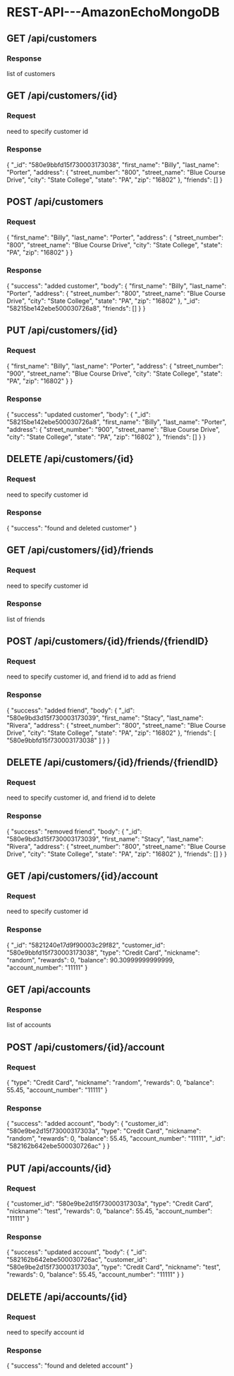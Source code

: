 # REST-API---AmazonEchoMongoDB

## GET /api/customers
### Response
list of customers

## GET /api/customers/{id}
### Request
need to specify customer id
### Response
{
  "_id": "580e9bbfd15f730003173038",
  "first_name": "Billy",
  "last_name": "Porter",
  "address": {
    "street_number": "800",
    "street_name": "Blue Course Drive",
    "city": "State College",
    "state": "PA",
    "zip": "16802"
  },
  "friends": []
}

## POST /api/customers
### Request
{
  "first_name": "Billy",
  "last_name": "Porter",
  "address": {
    "street_number": "800",
    "street_name": "Blue Course Drive",
    "city": "State College",
    "state": "PA",
    "zip": "16802"
  }
}
### Response
{
  "success": "added customer",
  "body": {
    "first_name": "Billy",
    "last_name": "Porter",
    "address": {
      "street_number": "800",
      "street_name": "Blue Course Drive",
      "city": "State College",
      "state": "PA",
      "zip": "16802"
    },
    "_id": "58215be142ebe500030726a8",
    "friends": []
  }
}

## PUT /api/customers/{id}
### Request
{
  "first_name": "Billy",
  "last_name": "Porter",
  "address": {
    "street_number": "900",
    "street_name": "Blue Course Drive",
    "city": "State College",
    "state": "PA",
    "zip": "16802"
  }
}
### Response
{
  "success": "updated customer",
  "body": {
    "_id": "58215be142ebe500030726a8",
    "first_name": "Billy",
    "last_name": "Porter",
    "address": {
      "street_number": "900",
      "street_name": "Blue Course Drive",
      "city": "State College",
      "state": "PA",
      "zip": "16802"
    },
    "friends": []
  }
}

## DELETE /api/customers/{id}
### Request
need to specify customer id
### Response 
{
  "success": "found and deleted customer"
}

## GET /api/customers/{id}/friends
### Request
need to specify customer id
### Response
list of friends

## POST /api/customers/{id}/friends/{friendID}
### Request
need to specify customer id, and friend id to add as friend
### Response
{
  "success": "added friend",
  "body": {
    "_id": "580e9bd3d15f730003173039",
    "first_name": "Stacy",
    "last_name": "Rivera",
    "address": {
      "street_number": "800",
      "street_name": "Blue Course Drive",
      "city": "State College",
      "state": "PA",
      "zip": "16802"
    },
    "friends": [
      "580e9bbfd15f730003173038"
    ]
  }
}

## DELETE /api/customers/{id}/friends/{friendID}
### Request
need to specify customer id, and friend id to delete
### Response 
{
  "success": "removed friend",
  "body": {
    "_id": "580e9bd3d15f730003173039",
    "first_name": "Stacy",
    "last_name": "Rivera",
    "address": {
      "street_number": "800",
      "street_name": "Blue Course Drive",
      "city": "State College",
      "state": "PA",
      "zip": "16802"
    },
    "friends": []
  }
}

## GET /api/customers/{id}/account
### Request
need to specify customer id
### Response
{
  "_id": "5821240e17d9f90003c29f82",
  "customer_id": "580e9bbfd15f730003173038",
  "type": "Credit Card",
  "nickname": "random",
  "rewards": 0,
  "balance": 90.30999999999999,
  "account_number": "11111"
}

## GET /api/accounts
### Response
list of accounts

## POST /api/customers/{id}/account
### Request
{
  "type": "Credit Card",
  "nickname": "random",
  "rewards": 0,
  "balance": 55.45,
  "account_number": "11111"
}

### Response
{
  "success": "added account",
  "body": {
    "customer_id": "580e9be2d15f73000317303a",
    "type": "Credit Card",
    "nickname": "random",
    "rewards": 0,
    "balance": 55.45,
    "account_number": "11111",
    "_id": "582162b642ebe500030726ac"
  }
}

## PUT /api/accounts/{id}
### Request
{
  "customer_id": "580e9be2d15f73000317303a",
  "type": "Credit Card",
  "nickname": "test",
  "rewards": 0,
  "balance": 55.45,
  "account_number": "11111"
}
### Response
{
  "success": "updated account",
  "body": {
    "_id": "582162b642ebe500030726ac",
    "customer_id": "580e9be2d15f73000317303a",
    "type": "Credit Card",
    "nickname": "test",
    "rewards": 0,
    "balance": 55.45,
    "account_number": "11111"
  }
}

## DELETE /api/accounts/{id}
### Request 
need to specify account id
### Response
{
  "success": "found and deleted account"
}


